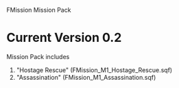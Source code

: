 
FMission Mission Pack

Current Version 0.2
=============================================

Mission Pack includes

1. "Hostage Rescue" (FMission_M1_Hostage_Rescue.sqf)
2. "Assassination" (FMission_M1_Assassination.sqf)
